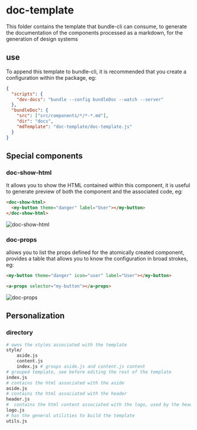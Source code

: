 # doc-template

This folder contains the template that bundle-cli can consume, to generate the documentation of the components processed as a markdown, for the generation of design systems

## use

To append this template to bundle-cli, it is recommended that you create a configuration within the package, eg:

```json
{
  "scripts": {
    "dev-docs": "bundle --config bundleDoc --watch --server"
  },
  "bundleDoc": {
    "src": ["src/components/*/*-*.md"],
    "dir": "docs",
    "mdTemplate": "doc-template/doc-template.js"
  }
}
```

## Special components

### doc-show-html

It allows you to show the HTML contained within this component, it is useful to generate preview of both the component and the associated code, eg:

```html
<doc-show-html>
  <my-button theme="danger" label="User"></my-button>
</doc-show-html>
```

![doc-show-html](./assets/doc-show-html.png)

### doc-props

allows you to list the props defined for the atomically created component, provides a table that allows you to know the configuration in broad strokes, eg:

```html
<my-button theme="danger" icon="user" label="User"></my-button>

<a-props selector="my-button"></a-props>
```

![doc-props](./assets/doc-props.png)

## Personalization

### directory

```bash
# owns the styles associated with the template
style/
    aside.js
    content.js
    index.js # groups aside.js and content.js content
# grouped template, see before editing the rest of the template
index.js
# contains the html associated with the aside
aside.js
# contains the html associated with the header
header.js
#  contains the html content associated with the logo, used by the header.js file
logo.js
# has the general utilities to build the template
utils.js
```
